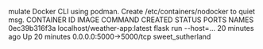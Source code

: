 mulate Docker CLI using podman. Create /etc/containers/nodocker to quiet msg.
CONTAINER ID  IMAGE                         COMMAND               CREATED         STATUS         PORTS                   NAMES
0ec39b316f3a  localhost/weather-app:latest  flask run --host=...  20 minutes ago  Up 20 minutes  0.0.0.0:5000->5000/tcp  sweet_sutherland
